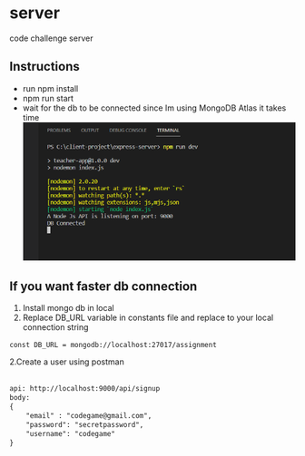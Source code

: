 # server
code challenge server

## Instructions
* run npm install
* npm run start
* wait for the db to be connected since Im using MongoDB Atlas it takes time
![alt text](https://github.com/jcd14313/server/blob/master/images/db.PNG) 
## If you want faster db connection 
1. Install mongo db in local
2. Replace DB_URL variable in constants file and replace to your local connection string

```
const DB_URL = mongodb://localhost:27017/assignment

```

2.Create a user using postman

```

api: http://localhost:9000/api/signup
body: 
{
    "email" : "codegame@gmail.com",
    "password": "secretpassword",
    "username": "codegame"
}

```



